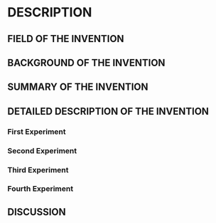 # DESCRIPTION

## FIELD OF THE INVENTION

## BACKGROUND OF THE INVENTION

## SUMMARY OF THE INVENTION

## DETAILED DESCRIPTION OF THE INVENTION

### First Experiment

### Second Experiment

### Third Experiment

### Fourth Experiment

## DISCUSSION

